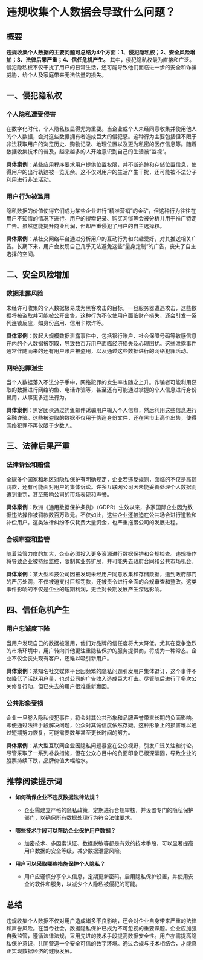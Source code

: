 # 违规收集个人数据会导致什么问题？

## 概要

**违规收集个人数据的主要问题可总结为4个方面：1、侵犯隐私权；2、安全风险增加；3、法律后果严重；4、信任危机产生。** 其中，侵犯隐私权最为直接和广泛。侵犯隐私权不仅干扰了用户的日常生活，还可能导致他们面临进一步的安全和诈骗威胁，给个人及家庭带来无法估量的损失。

## 一、侵犯隐私权

### 个人隐私遭受侵害

在数字化时代，个人隐私权显得尤为重要。当企业或个人未经同意收集并使用他人的个人数据，会对这些数据拥有者造成巨大的侵犯感。这种行为主要包括但不限于非法获取用户的浏览历史、购物记录、地理位置以及更为私密的医疗信息等。随着数据收集技术的普及，越来越多的人开始意识到自己的生活被“监视”。

**具体案例**：某些应用程序要求用户提供位置权限，并不断追踪和存储位置信息，使得用户的出行轨迹被一览无余。这不仅对用户的生活产生干扰，还可能被不法分子利用进行非法活动。

### 用户行为被滥用

隐私数据的价值使得它们成为某些企业进行“精准营销”的金矿，但这种行为往往在用户不知情的情况下进行。用户的搜索记录、购买习惯等会被分析并用于推广特定广告。虽然这能提升商业利润，但却严重侵犯了用户的自主选择权。

**具体案例**：某社交网络平台通过分析用户的互动行为和兴趣爱好，对其推送相关广告。长期下来，用户会发现自己几乎无法避免这些“量身定制”的广告，丧失了自主选择的空间。

## 二、安全风险增加

### 数据泄露风险

未经许可收集的个人数据极易成为黑客攻击的目标，一旦服务器遭遇攻击，这些数据将被盗取并可能被公开出售。这种行为不仅使用户面临财产损失，还会引发一系列连锁反应，如身份盗用、信用卡欺诈等。

**具体案例**：数起大规模数据泄露事件中，包括银行账户、社会保障号码等敏感信息在内的个人数据被窃取，导致数百万用户面临经济损失及心理困扰。这些泄露事件通常伴随而来的还有用户账户被盗用，以及通过这些数据进行的网络犯罪活动。

### 网络犯罪滋生

当个人数据落入不法分子手中，网络犯罪的发生率也随之上升。诈骗者可能利用获取的数据进行网络钓鱼、电话诈骗等，甚至还有可能通过掌握的个人信息进行身份冒用，从事更多违法行为。

**具体案例**：黑客团伙通过钓鱼邮件诱骗用户输入个人信息，然后利用这些信息进行金融诈骗。这些被盗取的数据不仅用于伪造身份文件，还在黑市上高价出售，使得网络犯罪不再仅限于少数人。

## 三、法律后果严重

### 法律诉讼和赔偿

全球多个国家和地区对隐私保护有明确规定，企业若违反规则，面临的不仅是高额罚款，还有可能面对用户的集体诉讼。许多互联网公司因未能妥善处理个人数据而遭到重罚，甚至影响公司的市场表现和声誉。

**具体案例**：欧洲《通用数据保护条例》（GDPR）生效以来，多家国际企业因为数据违法操作被罚款数百万欧元。不仅如此，这些企业还被迫在公共场合进行道歉和补偿用户。这类法律纠纷不仅耗费大量资金，也严重拖累公司的发展进程。

### 合规审查和监管

随着监管力度的加大，企业必须投入更多资源进行数据保护和合规检查。违规操作将导致企业被持续监控，限制其业务扩展，并可能失去政府合同和公共市场机会。

**具体案例**：某大型科技公司因被发现未经用户同意收集和存储数据，遭到政府部门的严厉处罚，不仅被迫支付巨额罚款，还被责令进行全面的合规审查和整改。这类事件影响的不仅是企业的短期利润，更会对长期发展产生深远影响。

## 四、信任危机产生

### 用户忠诚度下降

当用户发现自己的数据被滥用，他们对品牌的信任度将大大降低。尤其在竞争激烈的市场环境中，用户转向其他更注重隐私保护的服务提供商，将成为一种常态。企业不仅会丧失现有客户，还难以吸引新用户。

**具体案例**：某知名社交媒体平台因频繁的隐私问题引发用户集体退订，这个事件不仅降低了活跃用户量，也对公司的广告收入造成巨大打击。尽管随后进行了多次公关修复行动，但已失去的用户很难重新赢回。

### 公共形象受损

企业一旦卷入隐私侵犯事件，将会对其公共形象和品牌声誉带来长期的负面影响。即便通过法律手段解决问题，公众对其诚信度依然存疑。这种形象上的损害难以通过短期努力恢复，可能需要数年甚至更长时间的努力。

**具体案例**：某大型互联网企业因隐私问题暴露在公众视野，引发广泛关注和讨论。尽管采取了一系列补救措施，但在公众心目中的负面印象已根深蒂固，导致企业的股票持续下跌，品牌价值大幅缩水。

## 推荐阅读提示词

* **如何确保企业不违反数据法律法规？**
  * 企业需建立严格的隐私政策，定期进行合规审核，并设置专门的隐私保护部门，以确保所有数据处理行为符合法律要求。

* **哪些技术手段可以帮助企业保护用户数据？**
  * 加密技术、多因素认证、数据脱敏等都是有效的技术手段，可以显著提高用户数据的安全等级，减少数据泄露风险。

* **用户可以采取哪些措施保护个人隐私？**
  * 用户应谨慎分享个人信息，定期更新密码，启用隐私保护设置，并使用安全的软件和服务，以减少个人隐私被侵犯的可能。

## 总结

违规收集个人数据不仅对用户造成诸多不良影响，还会对企业自身带来严重的法律和声誉风险。在当今社会，数据隐私保护已成为不可忽视的重要课题。企业应加强自我监管，遵循法律法规，采用先进的技术手段提高数据安全性。用户亦需提高隐私保护意识，共同营造一个安全可信的数字环境。通过合规与技术相结合，才能真正实现数据经济的健康发展。